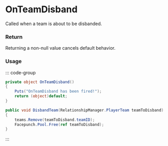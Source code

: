 # OnTeamDisband
<Badge type="info" text="Team"/><Badge type="danger" text="Carbon Compatible"/><Badge type="warning" text="Oxide Compatible"/>
Called when a team is about to be disbanded.

### Return
Returning a non-null value cancels default behavior.

### Usage
::: code-group
```csharp [Example]
private object OnTeamDisband()
{
	Puts("OnTeamDisband has been fired!");
	return (object)default;
}
```
```csharp [Source — Assembly-CSharp @ RelationshipManager]
public void DisbandTeam(RelationshipManager.PlayerTeam teamToDisband)
{
	teams.Remove(teamToDisband.teamID);
	Facepunch.Pool.Free(ref teamToDisband);
}

```
:::
